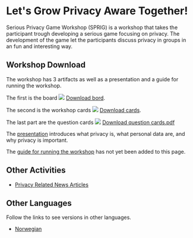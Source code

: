 # Let's Grow Privacy Aware Together!

Serious Privacy Game Workshop (SPRIG) is a workshop that takes the participant trough developing a serious game focusing on privacy. The development of the game let the participants discuss privacy in groups in an fun and interesting way.

## Workshop Download

The workshop has 3 artifacts as well as a presentation and a guide for running the workshop.

The first is the board
![](https://github.com/dagfs/sprig/raw/master/img/workshop/board_2)
[Download bord](https://github.com/dagfs/sprig/raw/master/board.pdf).

The second is the workshop cards
![](https://github.com/dagfs/sprig/raw/master/img/workshop/cards) [Download cards](https://github.com/dagfs/sprig/raw/master/cards.pdf).

The last part are the question cards
![](https://github.com/dagfs/sprig/raw/master/img/workshop/question_cards)
[Download question cards.pdf](https://github.com/dagfs/sprig/raw/master/question_cards.pdf)


The [presentation](https://github.com/dagfs/sprig/raw/master/presentation.pdf) introduces what privacy is, what personal data are, and why privacy is important.


The [guide for running the workshop](https://dagfs.github.io/sprig/workshop) has not yet been added to this page.

## Other Activities

* [Privacy Related News Articles](https://dagfs.github.io/sprig/news_articles)

## Other Languages
Follow the links to see versions in other languages.

* [Norwegian]()
